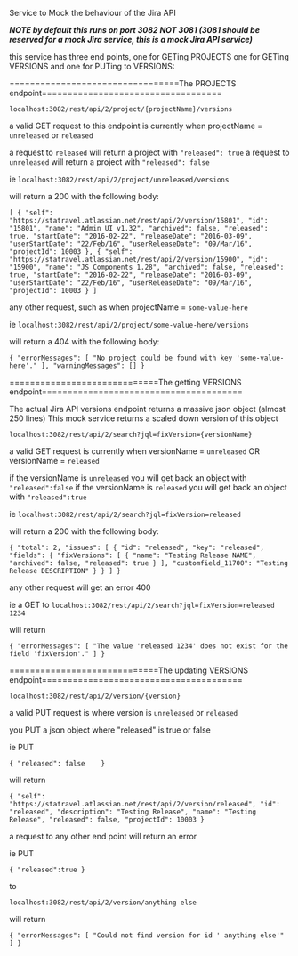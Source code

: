Service to Mock the behaviour of the Jira API

***NOTE by default this runs on port 3082 NOT 3081 (3081 should be reserved for a mock Jira service, this is a mock Jira API service)***

this service has three end points, one for GETing PROJECTS one for GETing VERSIONS and one for PUTing to VERSIONS:

=================================The PROJECTS endpoint===================================

`localhost:3082/rest/api/2/project/{projectName}/versions`

a valid GET request to this endpoint is currently when projectName = `unreleased` or `released`

a request to `released` will return a project with `"released": true`
a request to `unreleased` will return a project with `"released": false`

ie `localhost:3082/rest/api/2/project/unreleased/versions`

will return a 200 with the following body:
    
`[
  {
    "self": "https://statravel.atlassian.net/rest/api/2/version/15801",
    "id": "15801",
    "name": "Admin UI v1.32",
    "archived": false,
    "released": true,
    "startDate": "2016-02-22",
    "releaseDate": "2016-03-09",
    "userStartDate": "22/Feb/16",
    "userReleaseDate": "09/Mar/16",
    "projectId": 10003
  },
  {
    "self": "https://statravel.atlassian.net/rest/api/2/version/15900",
    "id": "15900",
    "name": "JS Components 1.28",
    "archived": false,
    "released": true,
    "startDate": "2016-02-22",
    "releaseDate": "2016-03-09",
    "userStartDate": "22/Feb/16",
    "userReleaseDate": "09/Mar/16",
    "projectId": 10003
  }
]`

any other request, such as when projectName = `some-value-here` 

ie `localhost:3082/rest/api/2/project/some-value-here/versions`

will return a 404 with the following body:

`{
  "errorMessages": [
    "No project could be found with key 'some-value-here'."
  ],
  "warningMessages": []
}`

=============================The getting VERSIONS endpoint=======================================

The actual Jira API versions endpoint returns a massive json object (almost 250 lines)
This mock service returns a scaled down version of this object

`localhost:3082/rest/api/2/search?jql=fixVersion={versionName}`

a valid GET request is currently when versionName = `unreleased` OR versionName = `released`

if the versionName is `unreleased` you will get back an object with `"released":false`
if the versionName is `released` you will get back an object with `"released":true`

ie `localhost:3082/rest/api/2/search?jql=fixVersion=released`

will return a 200 with the following body:

`{
  "total": 2,
  "issues": [
    {
      "id": "released",
      "key": "released",
      "fields": {
        "fixVersions": [
          {
            "name": "Testing Release NAME",
            "archived": false,
            "released": true
          }
        ],
        "customfield_11700": "Testing Release DESCRIPTION"
      }
    }
  ]
}`

any other request will get an error 400

ie a GET to `localhost:3082/rest/api/2/search?jql=fixVersion=released 1234`

will return

`{
  "errorMessages": [
    "The value 'released 1234' does not exist for the field 'fixVersion'."
  ]
}`

=============================The updating VERSIONS endpoint=======================================

`localhost:3082/rest/api/2/version/{version}`

a valid PUT request is where version is `unreleased` or `released`

you PUT a json object where "released" is true or false

ie PUT 

`{
    "released": false   
}` 

will return 

`{
  "self": "https://statravel.atlassian.net/rest/api/2/version/released",
  "id": "released",
  "description": "Testing Release",
  "name": "Testing Release",
  "released": false,
  "projectId": 10003
}`

a request to any other end point will return an error

ie PUT

`{
    "released":true
}`

to

`localhost:3082/rest/api/2/version/anything else`

will return 

`{
  "errorMessages": [
    "Could not find version for id ' anything else'"
  ]
}`
